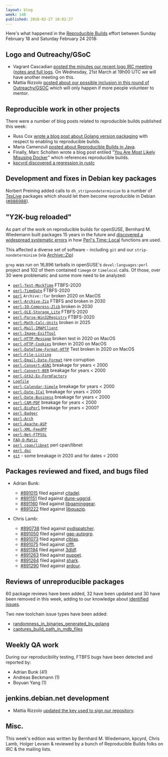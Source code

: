```yaml
---
layout: blog
week: 148
published: 2018-02-27 18:02:27
---
```


Here's what happened in the [Reproducible Builds](https://reproducible-builds.org) effort between Sunday February 18 and Saturday February 24 2018:

Logo and Outreachy/GSoC
-----------------------

 * Vagrant Cascadian [posted the minutes our recent logo IRC meeting](https://lists.reproducible-builds.org/pipermail/rb-general/2018-February/000800.html) ([notes and full logs](http://meetbot.debian.net/reproducible-builds/2018/reproducible-builds.2018-02-21-19.00.html). On Wednesday, 21st March at 19h00 UTC we will have another meeting on this.
 * Mattia Rizzolo [posted about our possible inclusion in this round of Outreachy/GSOC](https://lists.reproducible-builds.org/pipermail/rb-general/2018-February/000796.html) which will only happen if more people volunteer to mentor.

Reproducible work in other projects
-----------------------------------

There were a number of blog posts related to reproducible builds published this week:

 * Russ Cox [wrote a blog post about Golang version packaging](https://research.swtch.com/vgo-intro) with respect to enabling to reproducible builds.
 * Maria Camenzuli [posted about Reproducible Builds in Java](https://dzone.com/articles/reproducible-builds-in-java).
 * Finally, Marc Scholten wrote a blog post entiled "[You Are Most Likely Misusing Docker](https://www.mpscholten.de/docker/2016/01/27/you-are-most-likely-misusing-docker.html)" which references reproducible builds.
 * [kpcyrd discovered a regression in rustc](https://github.com/rust-lang/rust/issues/47135)

Development and fixes in Debian key packages
--------------------------------------------

Norbert Preining added calls to `dh_stripnondeterminism` to a number of [TexLive](https://www.tug.org/texlive/) packages which should let them become reproducible in Debian ([#886988](https://bugs.debian.org/886988)).

"Y2K-bug reloaded"
------------------

As part of the work on reproducible builds for openSUSE, Bernhard M. Wiedemann built packages 15 years in the future and [discovered a widespread systematic errors](https://lists.opensuse.org/opensuse-factory/2018-02/msg00911.html) in how [Perl's Time::Local](http://perldoc.perl.org/Time/Local.html) functions are used.

This affected a diverse set of software - including `git` and our `strip-nondeterminism` (via [Archive::Zip](http://search.cpan.org/~phred/Archive-Zip-1.60/lib/Archive/Zip.pm))

`grep` was run on 16,896 tarballs in openSUSE's `devel:languages:perl` project and 102 of them contained `timegm` or `timelocal` calls. Of those, over 30 were problematic and some more need to be analyzed:

 * [`perl-Test-MockTime`](https://rt.cpan.org/Public/Bug/Display.html?id=124508) FTBFS-2020
 * [`perl-TimeDate`](https://rt.cpan.org/Public/Bug/Display.html?id=124509) FTBFS-2020
 * [`perl`](https://rt.cpan.org/Public/Bug/Display.html?id=124543) ``Archive::Tar`` broken 2020 on MacOS
 * [`perl-Archive-Zip`](https://rt.cpan.org/Public/Bug/Display.html?id=124512) FTBFS and broken in 2030
 * [`perl-IO-Compress-Zlib`](https://rt.cpan.org/Public/Bug/Display.html?id=124545) broken in 2030
 * [`perl-OLE-Storage_Lite`](https://rt.cpan.org/Public/Bug/Display.html?id=124513) FTBFS-2020
 * [`perl-Parse-Win32Registry`](https://rt.cpan.org/Public/Bug/Display.html?id=124514) FTBFS-2020
 * [`perl-Math-Calc-Units`](https://rt.cpan.org/Public/Bug/Display.html?id=124521) broken in 2025
 * [`perl-Mail-IMAPClient`](https://rt.cpan.org/Public/Bug/Display.html?id=124523)
 * [`perl-Image-ExifTool`](https://rt.cpan.org/Public/Bug/Display.html?id=124524)
 * [`perl-HTTP-Message`](https://rt.cpan.org/Public/Bug/Display.html?id=124526) broken test in 2020 on MacOS
 * [`perl-HTTP-Cookies`](https://rt.cpan.org/Public/Bug/Display.html?id=124527) broken in 2020 on MacOS
 * [`perl-DateTime-Format-HTTP`](https://rt.cpan.org/Public/Bug/Display.html?id=124547) Test broken in 2020 on MacOS
 * [`perl-File-Listing`](https://rt.cpan.org/Public/Bug/Display.html?id=124528)
 * [`perl-Email-Date-Format`](https://rt.cpan.org/Public/Bug/Display.html?id=124530) rare corruption
 * [`perl-Convert-ASN1`](https://rt.cpan.org/Public/Bug/Display.html?id=124537) breakage for years < 2000
 * [`perl-Convert-BER`](https://rt.cpan.org/Public/Bug/Display.html?id=124538) breakage for years < 2000
 * [`perl-Gtk2-Ex-FormFactory`](https://rt.cpan.org/Public/Bug/Display.html?id=124546)
 * [`Logfile`](https://rt.cpan.org/Public/Bug/Display.html?id=124544)
 * [`perl-Calendar-Simple`](https://rt.cpan.org/Public/Bug/Display.html?id=124532) breakage for years < 2000
 * [`perl-Date-ICal`](https://rt.cpan.org/Public/Bug/Display.html?id=124548) breakage for years < 2000
 * [`perl-Date-Business`](https://rt.cpan.org/Public/Bug/Display.html?id=124549) breakage for years < 2000
 * [`perl-CAM-PDF`](https://rt.cpan.org/Public/Bug/Display.html?id=124550) breakage for years < 2000
 * [`perl-BioPerl`](https://rt.cpan.org/Public/Bug/Display.html?id=124552) breakage for years < 2000?
 * [`perl-Badger`](https://rt.cpan.org/Public/Bug/Display.html?id=124553)
 * [`perl-Arch`](https://rt.cpan.org/Public/Bug/Display.html?id=124554)
 * [`perl-Apache-ASP`](https://rt.cpan.org/Public/Bug/Display.html?id=124555)
 * [`perl-XML-FeedPP`](https://rt.cpan.org/Public/Bug/Display.html?id=124569)
 * [`perl-Net-FTPSSL`](https://rt.cpan.org/Public/Bug/Display.html?id=124570)
 * [`FAQ-O-Matic`](https://rt.cpan.org/Public/Bug/Display.html?id=124560)
 * [`perl cpan/libnet`](https://rt.cpan.org/Public/Bug/Display.html?id=124534) perl cpan/libnet
 * [`perl doc`](https://rt.perl.org/Ticket/Display.html?id=132897)
 * [`git`](https://www.spinics.net/lists/git/msg324220.html) - some breakage in 2020 and for dates < 2000

Packages reviewed and fixed, and bugs filed
-------------------------------------------

* Adrian Bunk:
    * [#891015](https://bugs.debian.org/891015) filed against [citadel](https://tracker.debian.org/pkg/citadel).
    * [#891151](https://bugs.debian.org/891151) filed against [dune-uggrid](https://tracker.debian.org/pkg/dune-uggrid).
    * [#891160](https://bugs.debian.org/891160) filed against [libgaminggear](https://tracker.debian.org/pkg/libgaminggear).
    * [#891222](https://bugs.debian.org/891222) filed against [libquazip](https://tracker.debian.org/pkg/libquazip).

* Chris Lamb:
    * [#890738](https://bugs.debian.org/890738) filed against [pydispatcher](https://tracker.debian.org/pkg/pydispatcher).
    * [#891050](https://bugs.debian.org/891050) filed against [gap-autpgrp](https://tracker.debian.org/pkg/gap-autpgrp).
    * [#891073](https://bugs.debian.org/891073) filed against [clblas](https://tracker.debian.org/pkg/clblas).
    * [#891075](https://bugs.debian.org/891075) filed against [clfft](https://tracker.debian.org/pkg/clfft).
    * [#891194](https://bugs.debian.org/891194) filed against [3dldf](https://tracker.debian.org/pkg/3dldf).
    * [#891263](https://bugs.debian.org/891263) filed against [puppet](https://tracker.debian.org/pkg/puppet).
    * [#891264](https://bugs.debian.org/891264) filed against [shark](https://tracker.debian.org/pkg/shark).
    * [#891290](https://bugs.debian.org/891290) filed against [ardour](https://tracker.debian.org/pkg/ardour).

Reviews of unreproducible packages
----------------------------------

60 package reviews have been added, 32 have been updated and 30 have been removed in this week,
adding to our knowledge about [identified issues](https://tests.reproducible-builds.org/debian/index_issues.html).

Two new toolchain issue types have been added:

* [randomness\_in\_binaries\_generated\_by\_golang](https://salsa.debian.org/reproducible-builds/reproducible-notes/commit/ad69d8fe)
* [captures\_build\_path\_in\_mdb\_files](https://salsa.debian.org/reproducible-builds/reproducible-notes/commit/c7538f98)

Weekly QA work
--------------

During our reproducibility testing, FTBFS bugs have been detected and reported by:

 - Adrian Bunk (41)
 - Andreas Beckmann (1)
 - Boyuan Yang (1)

jenkins.debian.net development
------------------------------

- Mattia Rizzolo [updated the key used to sign our repository](https://anonscm.debian.org/git/qa/jenkins.debian.net.git/commit/?id=75af5b41).

Misc.
-----

This week's edition was written by Bernhard M. Wiedemann, kpcyrd, Chris Lamb, Holger Levsen & reviewed by a bunch of Reproducible Builds folks on IRC & the mailing lists.
